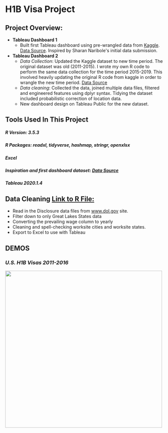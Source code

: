 
# H1B Visa Project

## Project Overview:

- **Tableau Dashboard 1** 
  - Built first Tableau dashboard using pre-wrangled data from [Kaggle](www.kaggle.com).  [Data Source](https://www.kaggle.com/nsharan/h-1b-visa).  Inspired by Sharan Naribole's initial data submission.
- **Tableau Dashboard 2**
  - *Data Collection*:  Updated the Kaggle dataset to new time period.  The original dataset was old (2011-2015).  I wrote my own R code to perform the same data collection for the time period 2015-2019.  This involved heavily updating the original R code from kaggle in order to wrangle the new time period.  [Data Source](https://www.dol.gov/agencies/eta/foreign-labor/performance)
  - *Data cleaning*:  Collected the data, joined multiple data files, filtered and engineered features using dplyr syntax.  Tidying the dataset included probabilistic correction of location data.
  - New dashboard design on Tableau Public for the new dataset.  
  
 
## Tools Used In This Project
##### **R Version:** 3.5.3
##### **R Packages:** readxl, tidyverse, hashmap, stringr, openxlsx
##### **Excel**
##### **Inspiration and first dashboard dataset:** [Data Source](https://www.kaggle.com/nsharan/h-1b-visa)
##### **Tableau** 2020.1.4
 

## Data Cleaning [Link to R File:](https://github.com/abrambeyer/Tableau_Projects/tree/main/h1b_visa_project_2015_2019/R)
- Read in the Disclosure data files from www.dol.gov site.
- Filter down to only Great Lakes States data
- Converting the prevailing wage column to yearly
- Cleaning and spell-checking worksite cities and worksite states.
- Export to Excel to use with Tableau

## DEMOS
### ***U.S. H1B Visas 2011-2016***
<img src="https://github.com/abrambeyer/Tableau_Projects/blob/main/h1b_visa_project_2015_2019/2011_2015_demo_gif.gif" width="500">
 
 
 

